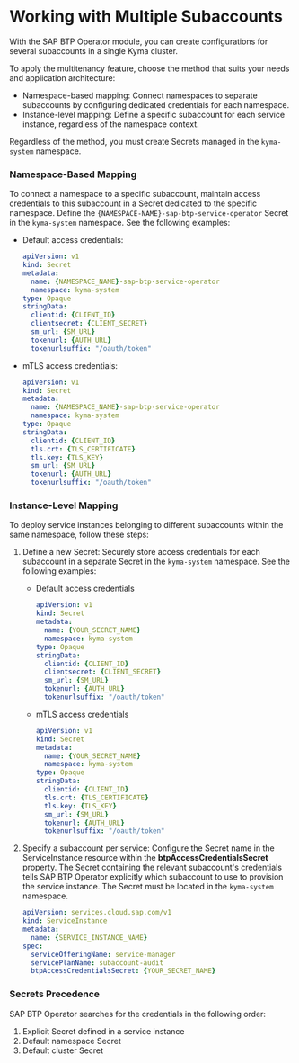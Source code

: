 # Working with Multiple Subaccounts

With the SAP BTP Operator module, you can create configurations for several subaccounts in a single Kyma cluster.

To apply the multitenancy feature, choose the method that suits your needs and application architecture: 
* Namespace-based mapping: Connect namespaces to separate subaccounts by configuring dedicated credentials for each namespace.
* Instance-level mapping: Define a specific subaccount for each service instance, regardless of the namespace context.

Regardless of the method, you must create Secrets managed in the `kyma-system` namespace.

### Namespace-Based Mapping

To connect a namespace to a specific subaccount, maintain access credentials to this subaccount in a Secret dedicated to the specific namespace. Define the `{NAMESPACE-NAME}-sap-btp-service-operator` Secret in the `kyma-system` namespace. 
See the following examples:
* Default access credentials:

  ```yaml
  apiVersion: v1
  kind: Secret
  metadata:
    name: {NAMESPACE_NAME}-sap-btp-service-operator
    namespace: kyma-system
  type: Opaque
  stringData:
    clientid: {CLIENT_ID}
    clientsecret: {CLIENT_SECRET}
    sm_url: {SM_URL}
    tokenurl: {AUTH_URL}
    tokenurlsuffix: "/oauth/token"
  ```

* mTLS access credentials:

  ```yaml
  apiVersion: v1
  kind: Secret
  metadata:
    name: {NAMESPACE_NAME}-sap-btp-service-operator
    namespace: kyma-system
  type: Opaque
  stringData:
    clientid: {CLIENT_ID}
    tls.crt: {TLS_CERTIFICATE}
    tls.key: {TLS_KEY}
    sm_url: {SM_URL}
    tokenurl: {AUTH_URL}
    tokenurlsuffix: "/oauth/token"
  ```

### Instance-Level Mapping

To deploy service instances belonging to different subaccounts within the same namespace, follow these steps:
1. Define a new Secret: Securely store access credentials for each subaccount in a separate Secret in the `kyma-system` namespace. 
   See the following examples:
   * Default access credentials
      ```yaml
      apiVersion: v1
      kind: Secret
      metadata:
        name: {YOUR_SECRET_NAME}
        namespace: kyma-system
      type: Opaque
      stringData:
        clientid: {CLIENT_ID}
        clientsecret: {CLIENT_SECRET}
        sm_url: {SM_URL}
        tokenurl: {AUTH_URL}
        tokenurlsuffix: "/oauth/token"
      ```
    * mTLS access credentials
      ```yaml
      apiVersion: v1
      kind: Secret
      metadata:
        name: {YOUR_SECRET_NAME}
        namespace: kyma-system
      type: Opaque
      stringData:
        clientid: {CLIENT_ID}
        tls.crt: {TLS_CERTIFICATE}
        tls.key: {TLS_KEY}
        sm_url: {SM_URL}
        tokenurl: {AUTH_URL}
        tokenurlsuffix: "/oauth/token"
      ```

2. Specify a subaccount per service: Configure the Secret name in the ServiceInstance resource within the **btpAccessCredentialsSecret** property. The Secret containing the relevant subaccount's credentials tells SAP BTP Operator explicitly which subaccount to use to provision the service instance. The Secret must be located in the `kyma-system` namespace.
    ```yaml
    apiVersion: services.cloud.sap.com/v1
    kind: ServiceInstance
    metadata:
      name: {SERVICE_INSTANCE_NAME}
    spec:
      serviceOfferingName: service-manager
      servicePlanName: subaccount-audit
      btpAccessCredentialsSecret: {YOUR_SECRET_NAME}
    ```
### Secrets Precedence

SAP BTP Operator searches for the credentials in the following order:
1. Explicit Secret defined in a service instance
2. Default namespace Secret
3. Default cluster Secret
